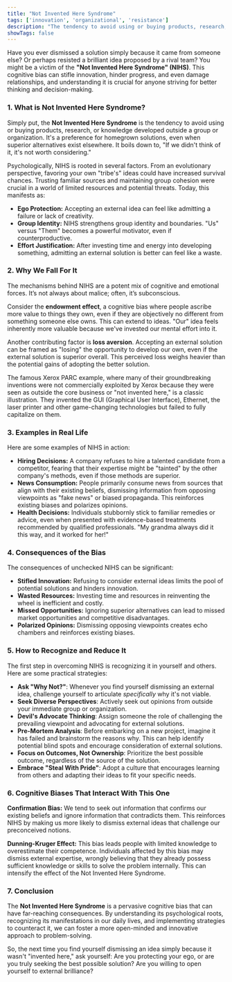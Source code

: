 ```yaml
---
title: "Not Invented Here Syndrome"
tags: ['innovation', 'organizational', 'resistance']
description: "The tendency to avoid using or buying products, research, or knowledge developed outside a group."
showTags: false
---
```



Have you ever dismissed a solution simply because it came from someone else? Or perhaps resisted a brilliant idea proposed by a rival team? You might be a victim of the **"Not Invented Here Syndrome" (NIHS)**. This cognitive bias can stifle innovation, hinder progress, and even damage relationships, and understanding it is crucial for anyone striving for better thinking and decision-making.

### 1. What is Not Invented Here Syndrome?

Simply put, the **Not Invented Here Syndrome** is the tendency to avoid using or buying products, research, or knowledge developed outside a group or organization. It's a preference for homegrown solutions, even when superior alternatives exist elsewhere. It boils down to, "If we didn't think of it, it's not worth considering."

Psychologically, NIHS is rooted in several factors. From an evolutionary perspective, favoring your own "tribe's" ideas could have increased survival chances. Trusting familiar sources and maintaining group cohesion were crucial in a world of limited resources and potential threats. Today, this manifests as:

*   **Ego Protection:** Accepting an external idea can feel like admitting a failure or lack of creativity.
*   **Group Identity:** NIHS strengthens group identity and boundaries. "Us" versus "Them" becomes a powerful motivator, even if counterproductive.
*   **Effort Justification:** After investing time and energy into developing something, admitting an external solution is better can feel like a waste.

### 2. Why We Fall For It

The mechanisms behind NIHS are a potent mix of cognitive and emotional forces. It’s not always about malice; often, it’s subconscious.

Consider the **endowment effect**, a cognitive bias where people ascribe more value to things they own, even if they are objectively no different from something someone else owns. This can extend to ideas. "Our" idea feels inherently more valuable because we've invested our mental effort into it.

Another contributing factor is **loss aversion**. Accepting an external solution can be framed as "losing" the opportunity to develop our own, even if the external solution is superior overall. This perceived loss weighs heavier than the potential gains of adopting the better solution.

The famous Xerox PARC example, where many of their groundbreaking inventions were not commercially exploited by Xerox because they were seen as outside the core business or "not invented here," is a classic illustration. They invented the GUI (Graphical User Interface), Ethernet, the laser printer and other game-changing technologies but failed to fully capitalize on them.

### 3. Examples in Real Life

Here are some examples of NIHS in action:

*   **Hiring Decisions:** A company refuses to hire a talented candidate from a competitor, fearing that their expertise might be "tainted" by the other company's methods, even if those methods are superior.
*   **News Consumption:** People primarily consume news from sources that align with their existing beliefs, dismissing information from opposing viewpoints as "fake news" or biased propaganda. This reinforces existing biases and polarizes opinions.
*   **Health Decisions:** Individuals stubbornly stick to familiar remedies or advice, even when presented with evidence-based treatments recommended by qualified professionals. "My grandma always did it this way, and it worked for her!"

### 4. Consequences of the Bias

The consequences of unchecked NIHS can be significant:

*   **Stifled Innovation:** Refusing to consider external ideas limits the pool of potential solutions and hinders innovation.
*   **Wasted Resources:** Investing time and resources in reinventing the wheel is inefficient and costly.
*   **Missed Opportunities:** Ignoring superior alternatives can lead to missed market opportunities and competitive disadvantages.
*   **Polarized Opinions:** Dismissing opposing viewpoints creates echo chambers and reinforces existing biases.

### 5. How to Recognize and Reduce It

The first step in overcoming NIHS is recognizing it in yourself and others. Here are some practical strategies:

*   **Ask "Why Not?"**: Whenever you find yourself dismissing an external idea, challenge yourself to articulate *specifically* why it's not viable.
*   **Seek Diverse Perspectives**: Actively seek out opinions from outside your immediate group or organization.
*   **Devil's Advocate Thinking**: Assign someone the role of challenging the prevailing viewpoint and advocating for external solutions.
*   **Pre-Mortem Analysis**: Before embarking on a new project, imagine it has failed and brainstorm the reasons why. This can help identify potential blind spots and encourage consideration of external solutions.
*   **Focus on Outcomes, Not Ownership**: Prioritize the best possible outcome, regardless of the source of the solution.
*   **Embrace "Steal With Pride"**: Adopt a culture that encourages learning from others and adapting their ideas to fit your specific needs.

### 6. Cognitive Biases That Interact With This One

**Confirmation Bias:** We tend to seek out information that confirms our existing beliefs and ignore information that contradicts them. This reinforces NIHS by making us more likely to dismiss external ideas that challenge our preconceived notions.

**Dunning-Kruger Effect:** This bias leads people with limited knowledge to overestimate their competence. Individuals affected by this bias may dismiss external expertise, wrongly believing that they already possess sufficient knowledge or skills to solve the problem internally. This can intensify the effect of the Not Invented Here Syndrome.

### 7. Conclusion

The **Not Invented Here Syndrome** is a pervasive cognitive bias that can have far-reaching consequences. By understanding its psychological roots, recognizing its manifestations in our daily lives, and implementing strategies to counteract it, we can foster a more open-minded and innovative approach to problem-solving.

So, the next time you find yourself dismissing an idea simply because it wasn't "invented here," ask yourself: Are you protecting your ego, or are you truly seeking the best possible solution? Are you willing to open yourself to external brilliance?

